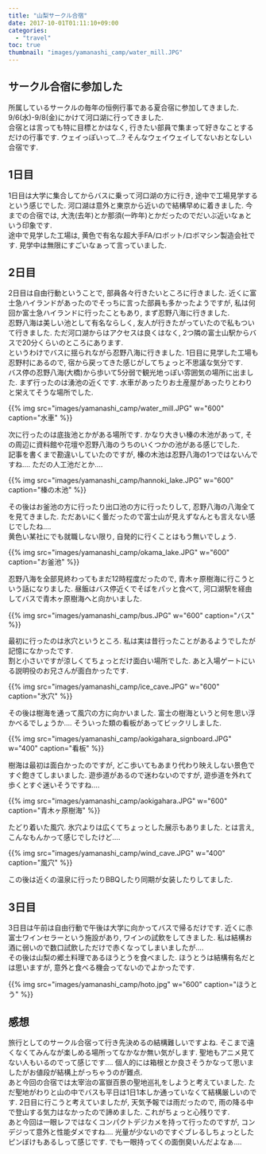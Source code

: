 ```yaml
---
title: "山梨サークル合宿"
date: 2017-10-01T01:11:10+09:00
categories:
  - "travel"
toc: true
thumbnail: "images/yamanashi_camp/water_mill.JPG"
---
```


## サークル合宿に参加した
所属しているサークルの毎年の恒例行事である夏合宿に参加してきました. 9/6(水)-9/8(金)にかけて河口湖に行ってきました.  
合宿とは言っても特に目標とかはなく, 行きたい部員で集まって好きなことするだけの行事です. ウェイっぽいって…? そんなウェイウェイしてないおとなしい合宿です.

## 1日目
1日目は大学に集合してからバスに乗って河口湖の方に行き, 途中で工場見学するという感じでした. 河口湖は意外と東京から近いので結構早めに着きました. 今までの合宿では, 大洗(去年)とか那須(一昨年)とかだったのでだいぶ近いなぁという印象です.  
途中で見学した工場は, 黄色で有名な超大手FA/ロボット/ロボマシン製造会社です. 見学中は無限にすごいなぁって言っていました.  

## 2日目
2日目は自由行動ということで, 部員各々行きたいところに行きました. 近くに富士急ハイランドがあったのでそっちに言った部員も多かったようですが, 私は何回か富士急ハイランドに行ったこともあり, まず忍野八海に行きました.  
忍野八海は美しい池として有名ならしく, 友人が行きたがっていたので私もついて行きました. ただ河口湖からはアクセスは良くはなく, 2つ隣の富士山駅からバスで20分くらいのところにあります.  
というわけでバスに揺られながら忍野八海に行きました. 1日目に見学した工場も忍野村にあるので, 宿から戻ってきた感じがしてちょっと不思議な気分です.  
バス停の忍野八海(大橋)から歩いて5分弱で観光地っぽい雰囲気の場所に出ました. まず行ったのは湧池の近くです. 水車があったりお土産屋があったりとわりと栄えてそうな場所でした.

{{% img src="images/yamanashi_camp/water_mill.JPG" w="600" caption="水車" %}}

次に行ったのは底抜池とかがある場所です. かなり大きい榛の木池があって, その周辺に資料館や花壇や忍野八海のうちのいくつかの池がある感じでした.  
記事を書くまで勘違いしていたのですが, 榛の木池は忍野八海の1つではないんですね…. ただの人工池だとか….

{{% img src="images/yamanashi_camp/hannoki_lake.JPG" w="600" caption="榛の木池" %}}

その後はお釜池の方に行ったり出口池の方に行ったりして, 忍野八海の八海全てを見てきました. ただあいにく曇だったので富士山が見えずなんとも言えない感じでしたね….  
黄色い某社にでも就職しない限り, 自発的に行くことはもう無いでしょう.  

{{% img src="images/yamanashi_camp/okama_lake.JPG" w="600" caption="お釜池" %}}

忍野八海を全部見終わってもまだ12時程度だったので, 青木ヶ原樹海に行こうという話になりました. 昼飯はバス停近くでそばをパッと食べて, 河口湖駅を経由してバスで青木ヶ原樹海へと向かいました.

{{% img src="images/yamanashi_camp/bus.JPG" w="600" caption="バス" %}}

最初に行ったのは氷穴というところ. 私は実は昔行ったことがあるようでしたが記憶になかったです.  
割と小さいですが涼しくてちょっとだけ面白い場所でした. あと入場ゲートにいる説明役のお兄さんが面白かったです.

{{% img src="images/yamanashi_camp/ice_cave.JPG" w="600" caption="氷穴" %}}

その後は樹海を通って風穴の方に向かいました. 富士の樹海というと何を思い浮かべるでしょうか…. そういった類の看板があってビックリしました.

{{% img src="images/yamanashi_camp/aokigahara_signboard.JPG" w="400" caption="看板" %}}

樹海は最初は面白かったのですが, どこ歩いてもあまり代わり映えしない景色ですぐ飽きてしまいました. 遊歩道があるので迷わないのですが, 遊歩道を外れて歩くとすぐ迷いそうですね….  

{{% img src="images/yamanashi_camp/aokigahara.JPG" w="600" caption="青木ヶ原樹海" %}}

たどり着いた風穴. 氷穴よりは広くてちょっとした展示もありました. とは言え, こんなもんかって感じでしたけど….

{{% img src="images/yamanashi_camp/wind_cave.JPG" w="400" caption="風穴" %}}

この後は近くの温泉に行ったりBBQしたり同期が女装したりしてました. 

## 3日目
3日目は午前は自由行動で午後は大学に向かってバスで帰るだけです. 
近くに赤富士ワインセラーという施設があり, ワインの試飲をしてきました. 私は結構お酒に弱いので数口試飲しただけで赤くなってしまいましたが….  
その後は山梨の郷土料理であるほうとうを食べました. ほうとうは結構有名だとは思いますが, 意外と食べる機会ってないのでよかったです.

{{% img src="images/yamanashi_camp/hoto.jpg" w="600" caption="ほうとう" %}}

## 感想
旅行としてのサークル合宿って行き先決めるの結構難しいですよね. そこまで遠くなくてみんなが楽しめる場所ってなかなか無い気がします. 聖地もアニメ見てない人もいるのでって感じです…. 個人的には箱根とか良さそうかなって思いましたがお値段が結構上がっちゃうのが難点.  
あと今回の合宿では太宰治の富嶽百景の聖地巡礼をしようと考えていました. ただ聖地がわりと山の中でバスも平日は1日1本しか通っていなくて結構厳しいのです. 2日目に行こうと考えていましたが, 天気予報では雨だったので, 雨の降る中で登山する気力はなかったので諦めました. これがちょっと心残りです.  
あと今回は一眼レフではなくコンパクトデジカメを持って行ったのですが, コンデジって意外と性能ダメですね…. 光量が少ないのですぐブレるしちょっとしたピンぼけもあるしって感じです. でも一眼持ってくの面倒臭いんだよなぁ….
